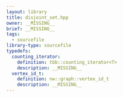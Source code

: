 ```yaml
---
layout: library
title: disjoint_set.hpp
owner: __MISSING__
brief: __MISSING__
tags:
  - sourcefile
library-type: sourcefile
typedefs:
  counting_iterator:
    definition: tbb::counting_iterator<T>
    description: __MISSING__
  vertex_id_t:
    definition: nw::graph::vertex_id_t
    description: __MISSING__
---
```

